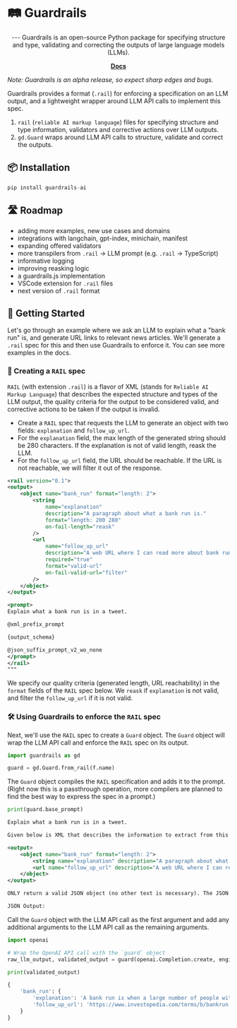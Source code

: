 # 🛤️ Guardrails 

<div align="center">
---
Guardrails is an open-source Python package for specifying structure and type, validating and correcting the outputs of large language models (LLMs).

[**Docs**](http://shreyar.github.io/guardrails/)
</div>

_Note: Guardrails is an alpha release, so expect sharp edges and bugs._

Guardrails provides a format (`.rail`) for enforcing a specification on an LLM output, and a lightweight wrapper around LLM API calls to implement this spec.

1. `rail` (`reliable AI markup language`) files for specifying structure and type information, validators and corrective actions over LLM outputs.
2. `gd.Guard` wraps around LLM API calls to structure, validate and correct the outputs.

## 📦 Installation

```python
pip install guardrails-ai
```

## 🛣️ Roadmap
- adding more examples, new use cases and domains
- integrations with langchain, gpt-index, minichain, manifest
- expanding offered validators
- more transpilers from `.rail` -> LLM prompt (e.g. `.rail` -> TypeScript)
- informative logging
- improving reasking logic
- a guardrails.js implementation
- VSCode extension for `.rail` files
- next version of `.rail` format

## 🚀 Getting Started
Let's go through an example where we ask an LLM to explain what a "bank run" is, and generate URL links to relevant news articles. We'll generate a `.rail` spec for this and then use Guardrails to enforce it. You can see more examples in the docs.

### 📝 Creating a `RAIL` spec

`RAIL` (with extension `.rail`) is a flavor of XML (stands for `Reliable AI Markup Language`) that describes the expected structure and types of the LLM output, the quality criteria for the output to be considered valid, and corrective actions to be taken if the output is invalid.

- Create a `RAIL` spec that requests the LLM to generate an object with two fields: `explanation` and `follow_up_url`.
- For the `explanation` field, the max length of the generated string should be 280 characters. If the explanation is not of valid length, reask the LLM.
- For the `follow_up_url` field, the URL should be reachable. If the URL is not reachable, we will filter it out of the response.


```xml
<rail version="0.1">
<output>
    <object name="bank_run" format="length: 2">
        <string
            name="explanation"
            description="A paragraph about what a bank run is."
            format="length: 200 280"
            on-fail-length="reask"
        />
        <url
            name="follow_up_url"
            description="A web URL where I can read more about bank runs."
            required="true"
            format="valid-url"
            on-fail-valid-url="filter"
        />
    </object>
</output>

<prompt>
Explain what a bank run is in a tweet.

@xml_prefix_prompt

{output_schema}

@json_suffix_prompt_v2_wo_none
</prompt>
</rail>
"""
```
We specify our quality criteria (generated length, URL reachability) in the `format` fields of the `RAIL` spec below. We `reask` if `explanation` is not valid, and filter the `follow_up_url` if it is not valid.

### 🛠️ Using Guardrails to enforce the `RAIL` spec

Next, we'll use the `RAIL` spec to create a `Guard` object. The `Guard` object will wrap the LLM API call and enforce the `RAIL` spec on its output.

```python
import guardrails as gd

guard = gd.Guard.from_rail(f.name)
```

The `Guard` object compiles the `RAIL` specification and adds it to the prompt. (Right now this is a passthrough operation, more compilers are planned to find the best way to express the spec in a prompt.)


```python
print(guard.base_prompt)
```

```xml
Explain what a bank run is in a tweet.

Given below is XML that describes the information to extract from this document and the tags to extract it into.

<output>
    <object name="bank_run" format="length: 2">
        <string name="explanation" description="A paragraph about what a bank run is." format="length: 200 280" on-fail-length="reask" />
        <url name="follow_up_url" description="A web URL where I can read more about bank runs." required="true" format="valid-url" on-fail-valid-url="filter" />
    </object>
</output>

ONLY return a valid JSON object (no other text is necessary). The JSON MUST conform to the XML format, including any types and format requests e.g. requests for lists, objects and specific types. Be correct and concise.

JSON Output:
```

Call the `Guard` object with the LLM API call as the first argument and add any additional arguments to the LLM API call as the remaining arguments.


```python
import openai

# Wrap the OpenAI API call with the `guard` object
raw_llm_output, validated_output = guard(openai.Completion.create, engine="text-davinci-003", max_tokens=1024, temperature=0.3)

print(validated_output)
```
```python
{
    'bank_run': {
        'explanation': 'A bank run is when a large number of people withdraw their deposits from a bank due to concerns about its solvency. This can cause a financial crisis if the bank is unable to meet the demand for withdrawals.',
        'follow_up_url': 'https://www.investopedia.com/terms/b/bankrun.asp'
    }
}

```
